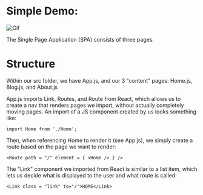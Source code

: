 # Simple Demo:
![Gif](https://media.giphy.com/media/oLG0KzMWbV6erMG3uK/giphy.gif)

The Single Page Application (SPA) consists of three pages.

# Structure
Within our src folder, we have App.js, and our 3 "content" pages: Home.js, Blog.js, and About.js

App.js imports Link, Routes, and Route from React, which allows us to create a nav that renders pages we import, without actually completely moving pages. An import of a JS component created by us looks something like:

```import Home from './Home';```

Then, when referencing Home to render it (see App.js), we simply create a route based on the page we want to render:

```<Route path = "/" element = { <Home /> } />```

The "Link" component we imported from React is similar to a list item, which lets us decide what is displayed to the user and what route is called: 

```<Link class = "link" to="/">HOME</Link>```
